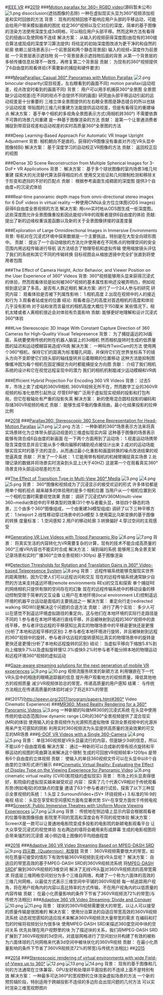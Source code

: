 #[IEEE VR](http://ieeevr.org/2018/program/papers.html?tdsourcetag=s_pcqq_aiomsg#papers1)
##[2019](http://ieeevr.org/2019/program/papers.html)
###[Motion parallax for 360◦ RGBD video](http://webdiis.unizar.es/~aserrano/projects/VR-6dof)(源码暂未公布)
<img src="https://i.loli.net/2019/03/19/5c9049bb12fb8.png" alt="1.png" title="1.png" />
disocclusion(遮挡图像的去除)
一种在虚拟现实头显为360°视频添加视差和实时回放的方法
背景：
现有的视频回放不能响应用户头部的平移运动，可能会给用户带来模拟器病的困扰
给定360°视频以及它对应的深度，简单的基于图像的渲染方法使用深度生成3d网格，可以相应用户头部平移。然而这种方法有看得见的扭曲以及使网格不连续
解决方案：
从输入的视频获得深度图(由现有的360缝合算法或现成的深度学习算法提供)
将给定的初始深度图改进为更干净的和自然的轮廓
依赖三层场景表示(一个前景层和两个静态背景层)
输入的视频+深度作为前景层
一个背景层表示遮挡物
另一个背景层表示遮挡物后面的背景
从第一个背景层的多帧传播信息处理不一致性，再修复第二个背景层
贡献：
为现有的360°视频提供了6自由度的观看体验(不需要新的捕捉和硬件要求)

###[MegaParallax: Casual 360° Panoramas with Motion Parallax](https://ieeexplore.ieee.org/abstract/document/8651483)
<img src="https://i.loli.net/2019/03/19/5c9054295040f.png" alt="2.png" title="2.png" />
binocular disparity(双目视差，左右眼看到的画面不同)
motion parallax(运动视差，视点改变时看到的画面不同)
背景：
用户可以用手机捕获360°全景图
全景图缺少运动视差(在不同的视点不会提供不同的画面)
研究由头部平移运动引起的运动视差是十分重要的
三维立体全景图提供的左右眼全景图是静态缝合的所以也缺少运动视差
带贴图的三维几何重建方法能提供运动视差，但是有看得见的重建噪点
解决方案：
基于单个相机的多视角全景图表示方式(用相机转360°)
不需要依靠不可靠的场景几何重建
是一种基于图像渲染的方法
贡献：
是第一个让普通消费者捕捉到带双目视差和运动视差的实时高质量360°全景图的方法

###Deep Learning-Based Approach For Automatic VR Image Upright Adjustment
背景:
相机朝向不是直的，获得的VR图像没有垂直对齐(在VR头显中图像倾斜)
解决方案：
基于深度学习的自动校正VR图像的方法
贡献：
返回校正后的视图

###Dense 3D Scene Reconstruction from Multiple Spherical Images for 3-DoF+ VR Applications
背景：
解决方案：
基于多个球状图像的室内场景3维几何重建
探索大的光流替代算法获得相应的点
使用交叉验证和几何限制检测和移除关于形变和遮挡的不好的匹配点
贡献：
根据参考画面生成稠密的深度图
提供3个自由度+的沉浸式体验

###Real-time panoramic depth maps from omni-directional stereo images for 6 DoF videos in virtual reality
一种使用CNN从全方位立体图(ODS images)获得6自由度全景视频的方法
解决方案:
用cnn实时地从ODS图生成一些深度图，这些深度图允许全景图像重投影因此能给VR中的观察者提供6自由度的体验
贡献:
提出了新的边缘权重误差函数以及新的关于全景图像拼接的误差度量

###Exploration of Large Omnidirectional Images in Immersive Environments
背景:
导航对在沉浸式环境中探索数据是一个主要挑战，特别是在大型全向球形图中。
贡献：
提出了一个自动缩放的方法允许使用者在不同焦点的物理空间的安全范围内用远程传输进行导航
该方法结合了物理导航和虚拟传输
使用缩放镜头评估了我们的系统和其它不同的传输转换
目标视图会从缩放透镜中完全扩张直到将使用者包围

###The Effect of Camera Height, Actor Behavior, and Viewer Position on the User Experience of 360° Videos
背景:
360°视频能够用头显来获得沉浸式的体验，然而观看体验是如何被360°视频的基本属性影响还没被弄明白，例如视频到底记录了多高，是否有人靠近相机
解决方案:
进行了一个24人参与的研究
研究内容：
观看体验是否被下列属性影响：
1.相机高度
2.出现在视频中的人的接近和行为
3.观看者站或坐的位置
结论:
观看者自己的高度对首选相机的高度和体验几乎没有影响
对于站和坐而言最优的相机高度大概位于150厘米
某些情况下，相机太矮或者人离相机很近会对体验有负面影响
贡献:
能够更好地理解和设计沉浸式360°体验

###Live Stereoscopic 3D Image With Constant Capture Direction of 360 Cameras for High-Quality Visual Telepresence
背景：
为了捕捉遥远的3d画面，系统要使用传统的附在机器人脑袋上的3d相机
然而相机旋转时生成的低质量图的延迟和运动模糊容易造成VR病
解决方案：
一种叫作TwinCam的方法
使用两个360°相机，保持它们的距离为标准瞳孔间距，并保持它们在世界坐标系下的镜头方向不变即使它们绕头部的轴线旋转并沿着眼睛的位置移动
这种方法能抑制图像缓冲因为每个相机在固定捕捉方向时都能捕捉全方向图
贡献：
介绍了我们相机系统的设计和它在视觉远程呈现中的潜力
我们的相机机制能减少运动模糊和VR病

###Efficient Hybrid Projection For Encoding 360 VR Videos
背景：
过去5年，市场上卖了成吨的360VR相机
360VR视频无所不在，然而数字工业的360VR视频的标准化依然引起热议
尽管ERP被广泛用于虚拟现实视频的投影和打包布局，但它在极轴处有严重的投影失真
解决方案：
新的使用混合圆柱投影的编码和存储360VR视频的格式
贡献：
能够生成平衡的像素扭曲，最小化结果投影的拉伸比例

##[2018](http://ieeevr.org/2018/program/papers.html)
###[Parallax360: Stereoscopic 360 Scene Representation for Head-Motion Parallax](https://ieeexplore.ieee.org/abstract/document/8260916)
<img src="https://i.loli.net/2019/03/19/5c90f22cc34b5.png" alt="1.png" title="1.png" />
<img src="https://i.loli.net/2019/03/19/5c90f5888cdfc.png" alt="2.png" title="2.png" />
方法：
一种新颖的360°场景表示方法来将真实场景转化为立体带头部运动视差的三维虚拟现实内容
这种基于图像的场景表示能够有效合成6自由度的新画面
在一下两个方面用到了运动场：
1.视差运动场携带隐含深度信息并且它能从多个横向偏移的辅助视点被估计出来
2.成对的运动场能够实现实时的基于流的混合，从而通过最小化重影和画面转换的噪点改进结果的视觉逼真度
贡献：
开发了一个系统：
1.它能用带有相机的机械臂捕捉真实场景
2.处理记录的数据并将场景实时渲染到头显上(大于40HZ)
这是第一个在观看真实360°场景支持头部运动视差的方法

##[The Effect of Transition Type in Multi-View 360° Media](https://ieeexplore.ieee.org/abstract/document/8260946)
<img src="https://i.loli.net/2019/03/19/5c90fc600a91d.png" alt="3.png" title="3.png" />
<img src="https://i.loli.net/2019/03/19/5c90fc5e647b8.png" alt="4.png" title="4.png" />
<img src="https://i.loli.net/2019/03/19/5c90fc61149a4.png" alt="5.png" title="5.png" />
背景：
360°图像和视频成为了沉浸显示的极受欢迎的形式
许多体验都是用单个相机视点
越来越多的体验用的是多个相机位置
当用户从一个相机位置到另一个相机位置时需要视觉效果
贡献：
调研了沉浸式MV360M(multi-view 360◦media)体验中的平移类型的效果(31个参与者戴头显，体验四个静态的场景，三个由多个360°图像组成，一个由重建3d模型组成)
调研了以下三种平移方式：
1.teleport
2.线性移动穿过场景中的3d模型
3.使用莫比乌斯变换的基于图像的转换
度量标准：
1.空间感知
2.用户的移动轮廓
3.转换偏好
4.穿过空间的主观感受

##[Generating VR Live Videos with Tripod Panoramic Rig](https://ieeexplore.ieee.org/abstract/document/8448283)
<img src="https://i.loli.net/2019/03/19/5c91085051f6a.png" alt="6.png" title="6.png" />
<img src="https://i.loli.net/2019/03/19/5c9108504e811.png" alt="7.png" title="7.png" />
背景：
将真实生活的内容转化为VR需要复杂的计算，现有的技术不能合成高质量的360°三维VR内容也不能实时合成
解决方法：
端到端的系统
能够用三角全景支架记录场景和实时广播360°立体全景视频(>30fps)
基于图像渲染

##[Detection Thresholds for Rotation and Translation Gains in 360° Video-based Telepresence System](https://ieeexplore.ieee.org/abstract/document/8314105)
<img src="https://i.loli.net/2019/03/19/5c910a94b3397.png" alt="8.png" title="8.png" />
背景：
远程传输系统能够克服现实世界的距离限制，因为它使人们可以远程访问和交互
现在的远程传输系统通常缺少自然的方法来支持遥远环境(remote environments REs)的交互和探索
单个捕捉RE的网络相机只提供有限的空间存在的幻象
现在的远程传输系统中的移动设备的移动控制受限于简单的交互设备
让用户在本地环境(local environment LE)控制遥远环境的机器平台运动是面临的主要挑战之一
解决方案：
重定向行走(redirected walking (RDW))是解决这个问题的合适方法
贡献：
进行了两个实验：
多少人可以在感觉不到遥远环境虚拟路径的重定向，这与他们在本地环境的实际行走路径是不同的
1.参与者在本地环境进行直线平移，并且被映射到远程的360°视频中的直线平移，参与者评估远程的平移感知比真实的物理场景中的平移是更快还是更慢(分析了本地和远程平移的区别)
2.参与者在本地环境进行旋转，并且被映射到远程的360°视频中的旋转，参与者评估远程的旋转感知比真实的物理场景中的旋转是更快还是更慢(分析了本地和远程旋转的区别)
结论：
当虚拟平移向下缩放5.8%到向上缩放9.7%以及虚拟旋转慢12.3%或快9.2%时参与者不能分辨本地的物理运动和远程环境360°视频的虚拟运动

##[Gaze-aware streaming solutions for the next generation of mobile VR experiences](https://ieeexplore.ieee.org/abstract/document/8269373)
<img src="https://i.loli.net/2019/03/20/5c9191bdec992.png" alt="9.png" title="9.png" />
<img src="https://i.loli.net/2019/03/20/5c9191be1965d.png" alt="10.png" title="10.png" />
视频流服务转发的新颖方法
利用镶嵌在下一代VR头显中的相连的眼睛追踪器的信息
提升用户观看地方的视频质量，降低其他地方的视频质量
减少VR视频体验总的带宽，传递高质量的用户感知
结果：
与传统方法相比在传递高质量的体验时减少了将近83%的带宽

##[2017](http://ieeevr.org/2017/program/papers.html#360° Video Cinematic Experience)
###[MR360: Mixed Reality Rendering for a 360° Panoramic Videos](https://ieeexplore.ieee.org/abstract/document/7829404)
<img src="https://i.loli.net/2019/03/20/5c919bcb0be32.png" alt="3.png" title="3.png" />
一种新颖的叫做MR360的沉浸式系统
在头显中使用传统的低动态范围(low dynamic range LDR)的360°全景视频提供了混合现实(MR)的体验
使用输入的全景视频作为光源照亮虚拟物体
探测全景视频中的光源并用来产生可感知的阴影
利用实时360视频流为头显提供高质量的渲染效果的可交互的MR场景
###[6-DOF VR Videos with a Single 360-Camera](https://ieeexplore.ieee.org/abstract/document/7892229)
<img src="https://i.loli.net/2019/03/20/5c91a2733250d.png" alt="4.png" title="4.png" />
<img src="https://i.loli.net/2019/03/20/5c91a2732f02d.png" alt="5.png" title="5.png" />
背景：
单目360视频是VR头显最流行的内容，但是缺少3d的信息，所以不能以6个自由度观看
解决方案：
通过一种新的可以合成新的带有视点旋转和平移运动的视图的弯曲算法来解决这个限制
生成的可回放VR视频帧率>120fps
是带有6个自由度的立体视频
贡献：
使输入的单目360视频文件可以在头显中以6个自由度的立体形式进行展示
###[Cinematic Virtual Reality: Evaluating the Effect of Display Type on the Viewing Experience for Panoramic Video](https://ieeexplore.ieee.org/abstract/document/7892230)
<img src="https://i.loli.net/2019/03/20/5c91a57b62e62.png" alt="6.png" title="6.png" />
cinematic virtual reality (CVR)(影院级的虚拟现实)
背景：
市场上的头显卖得很好，影院级的虚拟现实越来越受欢迎
内容：
探索了几个代表CVR相对于传统观看形势(例如电视)的优缺点的度量
邀请了63个参与者进行试验，探索了以下三种显示全景视频的系统：
1.头显
2.SurroundVideo+(SV+ 环绕视频+)
3.标准的16:9的电视
结论：
头显在享受和空间感知方面有显著优势
SV+在享受方面优于传统电视
###[ScreenX: Public Immersive Theatres with Uniform Movie Viewing Experiences](https://ieeexplore.ieee.org/abstract/document/7414506)
<img src="https://i.loli.net/2019/03/20/5c91a917e9fc6.png" alt="7.png" title="7.png" />
<img src="https://i.loli.net/2019/03/20/5c91a917f0d95.png" alt="8.png" title="8.png" />
背景：
传统地在侧边墙上显示内容会根据观看者的位置导致图像扭曲
影院里不同的宽高和深度会有不同的视觉体验
解决方案：
ScreenX是一款可以让普通地电影院变成多投影的电影院的新颖电影观看平台
让大众享受沉浸式的视觉体验
左右两边的墙将会被用来形成屏幕
生成的电影视图将会带来强烈的沉浸感
减小侧边墙上图像的平均扭曲程度

##[2016](http://ieeevr.org/2016/)
###[Adaptive 360 VR Video Streaming Based on MPEG-DASH SRD](https://ieeexplore.ieee.org/document/7823660)
<img src="https://i.loli.net/2019/03/20/5c91d485cc54d.png" alt="9.png" title="9.png" />
[四元数（Quaternion）和旋转](https://www.cnblogs.com/mimime/p/6192427.html)
背景：
360VR视频需要很大的带宽，如何在质量可接受的情形下有效传输360VR视频到无线VR头显呢？
解决方案：
自适应的带宽高效的基于MPEG-DASH SRD的360VR视频流系统
将[MPEG-DASH SRD](http://delivery.acm.org/10.1145/2920000/2910606/a5-niamut.pdf?ip=219.224.167.179&id=2910606&acc=ACTIVE%20SERVICE&key=BF85BBA5741FDC6E%2E478E8F2EC4A762F8%2E4D4702B0C3E38B35%2E4D4702B0C3E38B35&__acm__=1553063197_ac5fe0d137a71cc35498e21305d5586c)扩展到360VR视频的3维空间
解决了无线VR头盔对360VR视频流的高带宽需求
将底层三维网格空间划分为多个三维自网络，构建了一个称为六面体的高效的三维几何网格，以最佳方式表示三维空间中平铺的360VR视频
每一帧追踪用户视角，将在用户视角内的内容以高比特率的方式传输，不在用户视角内的以低质量的内容传输
贡献：
在最小化质量影响的条件下节省了360VR视频流72%的带宽(与传统方法相比)
###[Adaptive 360 VR Video Streaming: Divide and Conquer](https://ieeexplore.ieee.org/document/7823595)
<img src="https://i.loli.net/2019/03/20/5c91de6c8929a.png" alt="10.png" title="10.png" />
<img src="https://i.loli.net/2019/03/20/5c91de6d016c0.png" alt="11.png" title="11.png" />
背景：
球状的360VR视频需要很大的带宽，以让人可以接受的质量传输是很困难的
解决方案：
使用分治算法的自适应带宽高效的360VR视频流系统
动态视觉感知的适应技术来解决360VR视频流大量带宽的需求
在编码和打包的时候将视频划分为很多块
使用MPEG-DASH SRD来描述360度空间中块的空间关系
优先处理在用户视野里的块
为了描述块的关系，我们将MPEG-DASH SRD扩展到了360VR视频的3d空间，对底层网格进行了空间划分并构建了有效的被称为六面体球的几何网格来代表3d空间中被块状化的360VR视频
贡献：
在最小化质量影响的条件下节省了360VR视频流72%的带宽(与传统方法相比)
##[2015](http://ieeevr.org/2015/)

##[2014](http://ieeevr.org/2014/)
###[Stereoscopic rendering of virtual environments with wide Field-of-Views up to 360°](https://ieeexplore.ieee.org/document/6802042)
<img src="https://i.loli.net/2019/03/20/5c91e89d8a411.png" alt="12.png" title="12.png" />
<img src="https://i.loli.net/2019/03/20/5c91e89c8e042.png" alt="13.png" title="13.png" />
<img src="https://i.loli.net/2019/03/20/5c91e89d330e0.png" alt="14.png" title="14.png" />
背景：
现有的基于图像和几何的方法通常在立体兼容、GPU友好和处理非平面投影的不连续上面不是特别有效
解决方案：
一种最多可达360°的宽视野的立体渲染虚拟场景的方法
一个新的预剪辑阶段，特别适用于跨越投影不连续的多边形会出现问题的几何方法
可以实时渲染三维宽视野图片